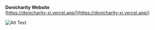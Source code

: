 **Donicharity Website**  
    [https://donicharity-xi.vercel.app/](https://donicharity-xi.vercel.app/)

![Alt Text](https://github.com/faisalnawaz89/Machine-Test/blob/master/mockups/donicharity.jpg)

